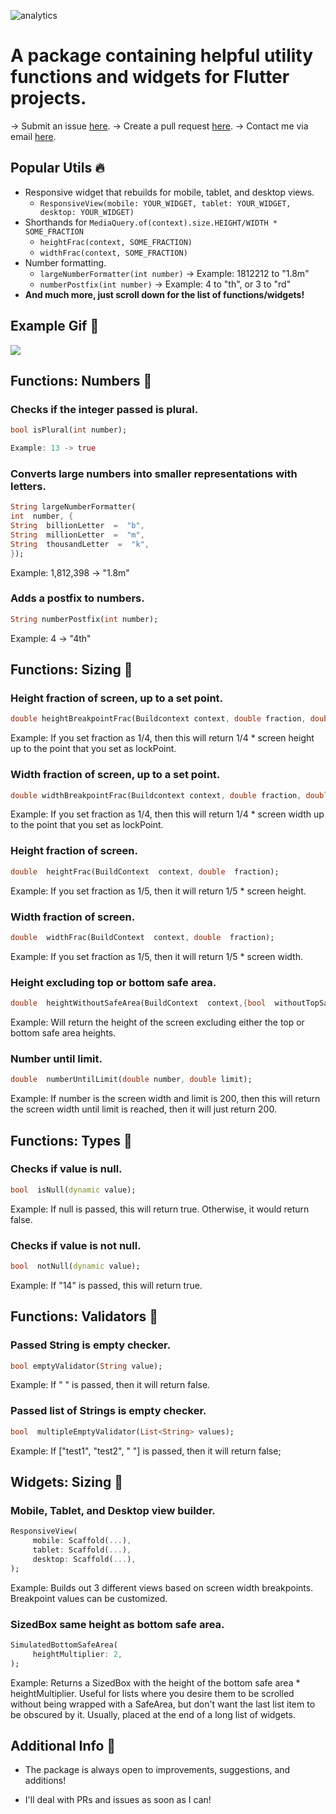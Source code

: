 ![analytics](https://hidden-coast-90561-45544df95b1b.herokuapp.com/api/v1/analytics/?kind=package-core-utils)

# A package containing helpful utility functions and widgets for Flutter projects.

-> Submit an issue [here](https://github.com/mattrltrent/core_utils/issues).
-> Create a pull request [here](https://github.com/mattrltrent/core_utils/pulls).
-> Contact me via email [here](mailto:me@matthewtrent.me).

## Popular Utils 🔥

- Responsive widget that rebuilds for mobile, tablet, and desktop views.
  - `ResponsiveView(mobile: YOUR_WIDGET, tablet: YOUR_WIDGET, desktop: YOUR_WIDGET)`
- Shorthands for `MediaQuery.of(context).size.HEIGHT/WIDTH * SOME_FRACTION`
  - `heightFrac(context, SOME_FRACTION)`
  - `widthFrac(context, SOME_FRACTION)`
- Number formatting.
  - `largeNumberFormatter(int number)` -> Example: 1812212 to "1.8m"
  - `numberPostfix(int number)` -> Example: 4 to "th", or 3 to "rd"
- **And much more, just scroll down for the list of functions/widgets!**

## Example Gif 📸

<img src="https://github.com/mattrltrent/core_utils/blob/main/resources/example.gif?raw=true" style="display: inline"/>

## Functions: Numbers 📜

### **Checks if the integer passed is plural.**

```dart
bool isPlural(int number);

Example: 13 -> true
```

### **Converts large numbers into smaller representations with letters.**

```dart
String largeNumberFormatter(
int  number, {
String  billionLetter  =  "b",
String  millionLetter  =  "m",
String  thousandLetter  =  "k",
});
```

Example: 1,812,398 -> "1.8m"

### **Adds a postfix to numbers.**

```dart
String numberPostfix(int number);
```

Example: 4 -> "4th"

## Functions: Sizing 📜

### **Height fraction of screen, up to a set point.**

```dart
double heightBreakpointFrac(Buildcontext context, double fraction, double lockPoint);
```

Example: If you set fraction as 1/4, then this will return 1/4 \* screen
height up to the point that you set as lockPoint.

### **Width fraction of screen, up to a set point.**

```dart
double widthBreakpointFrac(Buildcontext context, double fraction, double lockPoint);
```

Example: If you set fraction as 1/4, then this will return 1/4 \* screen
width up to the point that you set as lockPoint.

### **Height fraction of screen.**

```dart
double  heightFrac(BuildContext  context, double  fraction);
```

Example: If you set fraction as 1/5, then it will return
1/5 \* screen height.

### **Width fraction of screen.**

```dart
double  widthFrac(BuildContext  context, double  fraction);
```

Example: If you set fraction as 1/5, then it will return
1/5 \* screen width.

### **Height excluding top or bottom safe area.**

```dart
double  heightWithoutSafeArea(BuildContext  context,{bool  withoutTopSafeArea  =  true, bool  withoutBottomSafeArea  =  true});
```

Example: Will return the height of the screen excluding
either the top or bottom safe area heights.

### **Number until limit.**

```dart
double  numberUntilLimit(double number, double limit);
```

Example: If number is the screen width and limit is 200, then this will
return the screen width until limit is reached, then it will just
return 200.

## Functions: Types 📜

### **Checks if value is null.**

```dart
bool  isNull(dynamic value);
```

Example: If null is passed, this will return true. Otherwise, it
would return false.

### **Checks if value is not null.**

```dart
bool  notNull(dynamic value);
```

Example: If "14" is passed, this will return true.

## Functions: Validators 📜

### **Passed String is empty checker.**

```dart
bool emptyValidator(String value);
```

Example: If " " is passed, then it will return false.

### **Passed list of Strings is empty checker.**

```dart
bool  multipleEmptyValidator(List<String> values);
```

Example: If ["test1", "test2", " "] is passed, then it will return false;

## Widgets: Sizing 📜

### **Mobile, Tablet, and Desktop view builder.**

```dart
ResponsiveView(
	 mobile: Scaffold(...),
	 tablet: Scaffold(...),
	 desktop: Scaffold(...),
);
```

Example: Builds out 3 different views based on screen width breakpoints.
Breakpoint values can be customized.

### **SizedBox same height as bottom safe area.**

```dart
SimulatedBottomSafeArea(
	 heightMultiplier: 2,
);
```

Example: Returns a SizedBox with the height of the bottom
safe area \* heightMultiplier. Useful for lists where you desire
them to be scrolled without being wrapped with a SafeArea, but
don't want the last list item to be obscured by it. Usually, placed at
the end of a long list of widgets.

## Additional Info 📣

- The package is always open to improvements, suggestions, and additions!

- I'll deal with PRs and issues as soon as I can!

